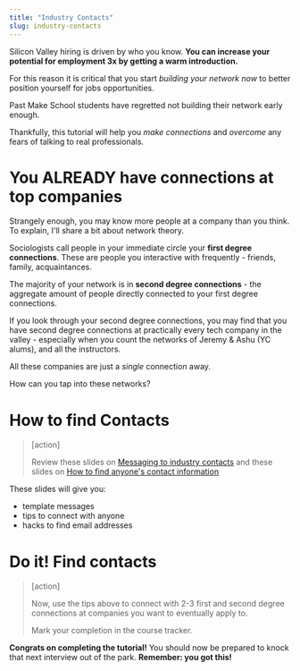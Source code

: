 ```yaml
---
title: "Industry Contacts"
slug: industry-contacts
---
```

<!--
Here are some staggering statistics ....

[image]
-->

Silicon Valley hiring is driven by who you know. **You can increase your potential for employment 3x by getting a warm introduction.**

For this reason it is critical that you start *building your network now* to better position yourself for jobs opportunities.

Past Make School students have regretted not building their network early enough.

<!--
"  " - name

"  " - name

"  " - name
-->

Thankfully, this tutorial will help you *make connections* and *overcome* any fears of talking to real professionals.

# You ALREADY have connections at top companies

Strangely enough, you may know more people at a company than you think. To explain, I'll share a bit about network theory.

Sociologists call people in your immediate circle your **first degree connections**. These are people you interactive with frequently - friends, family, acquaintances.

<!--The average person has X first degree connections.

[image]
-->

The majority of your network is in **second degree connections** - the aggregate amount of people directly connected to your first degree connections.

<!--Sociologists estimate that your number of second degree connections is X times greater than your number of first degree connections.

[image] -->

If you look through your second degree connections, you may find that you have second degree connections at practically every tech company in the valley - especially when you count the networks of Jeremy & Ashu (YC alums), and all the instructors.

All these companies are just a _single_ connection away.

How can you tap into these networks?

# How to find Contacts

> [action]
>
> Review these slides on [Messaging to industry contacts](https://docs.google.com/presentation/d/1g4FuBBQIBLJ30eGXD9YsDjK2PaNUnrg6a60ip0WBc6A/edit#slide=id.g40f6408b0c_0_5) and these slides on [How to find anyone's contact information](https://docs.google.com/presentation/d/14xM4JfFusj6rPMX9awvy1I42b12G39ifJjgBrLTRqrY/edit#slide=id.g44bb656f4b_0_24)

These slides will give you:

- template messages
- tips to connect with anyone
- hacks to find email addresses

# Do it! Find contacts

> [action]
>
> Now, use the tips above to connect with 2-3 first and second degree connections at companies you want to eventually apply to.
>
> Mark your completion in the course tracker.

**Congrats on completing the tutorial!** You should now be prepared to knock that next interview out of the park. **Remember: you got this!**
